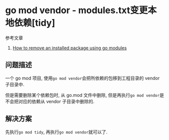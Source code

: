 # go mod vendor - modules.txt变更本地依赖[tidy]

参考文章

1. [How to remove an installed package using go modules](https://stackoverflow.com/questions/57186705/how-to-remove-an-installed-package-using-go-modules)

## 问题描述

一个 go mod 项目, 使用`go mod vendor`会把所依赖的包移到工程目录的 vendor 子目录中.

但是需要删除某个依赖包时, 从 go.mod 文件中删除, 但是再执行`go mod vendor`是不会把对应的依赖从 vendor 子目录中删除的.

## 解决方案

先执行`go mod tidy`, 再执行`go mod vendor`就可以了.
